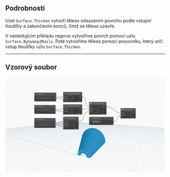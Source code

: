 ## Podrobnosti
Uzel `Surface.Thicken` vytvoří těleso odsazením povrchu podle vstupní tloušťky a zakončením konců, čímž se těleso uzavře.

V následujícím příkladu nejprve vytvoříme povrch pomocí uzlu `Surface.BySweep2Rails`. Poté vytvoříme těleso pomocí posuvníku, který určí vstup tloušťky uzlu `Surface.Thicken`.


___
## Vzorový soubor

![Surface.Thicken](./Autodesk.DesignScript.Geometry.Surface.Thicken(surface,%20thickness)_img.jpg)
